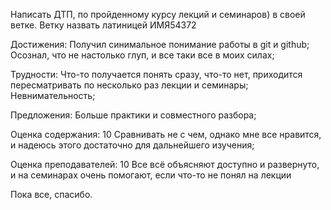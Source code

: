 Написать ДТП, по пройденному курсу лекций и семинаров) в своей ветке. Ветку назвать латиницей ИМЯ54372

Достижения:
Получил синимальное понимание работы в git и github;
Осознал, что не настолько глуп, и все таки все в моих силах;

Трудности:
Что-то получается понять сразу, что-то нет, приходится пересматривать по несколько раз лекции и семинары;
Невнимательность;

Предложения:
Больше практики и совместного разбора;

Оценка содержания: 10
Сравнивать не с чем, однако мне все нравится, и надеюсь этого достаточно для дальнейшего изучения;

Оценка преподавателей: 10
Все всё объясняют доступно и развернуто, и на семинарах очень помогают, если что-то не понял на лекции

Пока все, спасибо.